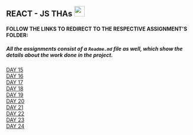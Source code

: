 ## REACT - JS THAs <img src="https://cdn4.iconfinder.com/data/icons/logos-3/600/React.js_logo-512.png"  width="28px"/>


#### FOLLOW THE LINKS TO REDIRECT TO THE RESPECTIVE ASSIGNMENT'S FOLDER:
##### All the assignments consist of a ```Readme.md``` file as well, which show the details about the work done in the project.
[DAY 15](https://github.com/saksshham/Frontend---DEVSNEST/tree/main/react-js/src/DAY%2015)\
[DAY 16](https://github.com/saksshham/Frontend---DEVSNEST/tree/main/react-js/src/DAY%2016)\
[DAY 17](https://github.com/saksshham/Frontend---DEVSNEST/tree/main/react-js/src/DAY%2017)\
[DAY 18](https://github.com/saksshham/Frontend---DEVSNEST/tree/main/react-js/src/DAY%2018)\
[DAY 19](https://github.com/saksshham/Frontend---DEVSNEST/tree/main/react-js/src/DAY%2019)\
[DAY 20](https://github.com/saksshham/Frontend---DEVSNEST/tree/main/react-js/src/DAY%2020)\
[DAY 21](https://github.com/saksshham/DEVSNEST-Frontend/tree/main/react-js/src/DAY%2021)\
[DAY 22](https://github.com/saksshham/DEVSNEST-Frontend/tree/main/react-js/src/DAY%2022)\
[DAY 23](https://github.com/saksshham/DEVSNEST-Frontend/tree/main/react-js/src/DAY%2023)\
[DAY 24](https://github.com/saksshham/DEVSNEST-Frontend/tree/main/react-js/src/DAY%2024)

